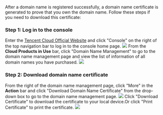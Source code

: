 After a domain name is registered successfully, a domain name certificate is generated to prove that you own the domain name. Follow these steps if you need to download this certificate:

### Step 1: Log in to the console
Enter the [Tencent Cloud Official Website](https://cloud.tencent.com/) and click "Console" on the right of the top navigation bar to log in to the console home page.
![](//mc.qcloudimg.com/static/img/93b74a8e306f5f05dfcaf89abeef523d/image.png)
From the **Cloud Products in Use** bar, click "Domain Name Management" to go to the domain name management page and view the list of information of all domain names you have purchased.
![](//mc.qcloudimg.com/static/img/da4ba43894682972815e6deb5f040e50/image.png)
### Step 2: Download domain name certificate
From the right of the domain name management page, click "More" in the **Action** bar and click "Download Domain Name Certificate" from the drop-down box to go to the domain name management page.
![](//mc.qcloudimg.com/static/img/b476165966dc941c5fc519425e5a0210/image.png)
Click "Download Certificate" to download the certificate to your local device.Or click "Print Certificate" to print the certificate.
![](//mc.qcloudimg.com/static/img/3ce512892c05d4b62730b521b99d7c3f/image.png)

